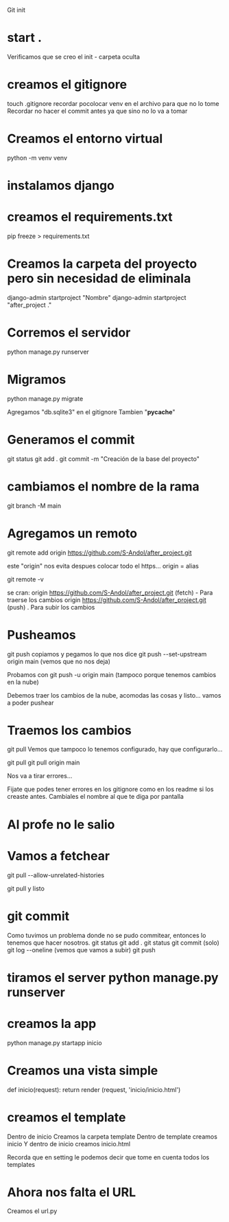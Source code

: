 Git init

# start .
Verificamos que se creo el init - carpeta oculta

# creamos el gitignore
touch .gitignore
recordar pocolocar venv en el archivo para que no lo tome 
Recordar no hacer el commit antes ya que sino no lo va a tomar

# Creamos el entorno virtual
python -m venv venv

# instalamos django

# creamos el requirements.txt
pip freeze > requirements.txt

# Creamos la carpeta del proyecto pero sin necesidad de eliminala
django-admin startproject "Nombre"
django-admin startproject "after_project ."

# Corremos el servidor
python manage.py runserver

# Migramos
python manage.py migrate

Agregamos "db.sqlite3" en el gitignore
Tambien "__pycache__"

# Generamos el commit
git status
git add .
git commit -m "Creación de la base del proyecto"


# cambiamos el nombre de la rama
git branch -M main

# Agregamos un remoto
git remote add origin https://github.com/S-Andol/after_project.git

este "origin" nos evita despues colocar todo el https... origin = alias

git remote -v

se cran:
origin  https://github.com/S-Andol/after_project.git (fetch) - Para traerse los cambios
origin  https://github.com/S-Andol/after_project.git (push) . Para subir los cambios

# Pusheamos
git push
copiamos y pegamos lo que nos dice
git push --set-upstream origin main (vemos que no nos deja)

Probamos con 
git push -u origin main (tampoco porque tenemos cambios en la nube)

Debemos traer los cambios de la nube, acomodas las cosas y listo... vamos a poder pushear

# Traemos los cambios
git pull
Vemos que tampoco lo tenemos configurado, hay que configurarlo...

git pull <remote> <branch>
git pull origin main

Nos va a tirar errores...

Fijate que podes tener errores en los gitignore como en los readme si los creaste antes. Cambiales el nombre al que te diga por pantalla

# Al profe no le salio
# Vamos a fetchear
git pull --allow-unrelated-histories

git pull y listo

# git commit
Como tuvimos un problema donde no se pudo commitear, entonces lo tenemos que hacer nosotros.
git status
git add .
git status
git commit (solo)
git log --oneline (vemos que vamos a subir)
git push

# tiramos el server python manage.py runserver

# creamos la app
python manage.py startapp inicio

# Creamos una vista simple
def inicio(request):
    return render (request, 'inicio/inicio.html')

# creamos el template
Dentro de inicio
Creamos la carpeta template
Dentro de template creamos inicio
Y dentro de inicio creamos inicio.html

Recorda que en setting le podemos decir que tome en cuenta todos los templates

# Ahora nos falta el URL
Creamos el url.py
